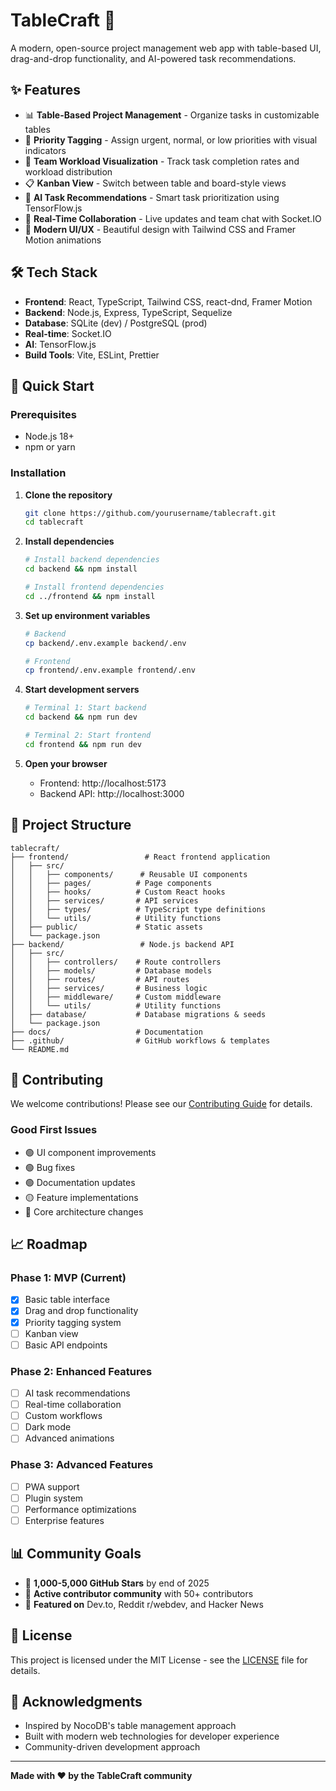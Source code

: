 # TableCraft 🚀

A modern, open-source project management web app with table-based UI, drag-and-drop functionality, and AI-powered task recommendations.

## ✨ Features

- 📊 **Table-Based Project Management** - Organize tasks in customizable tables
- 🎯 **Priority Tagging** - Assign urgent, normal, or low priorities with visual indicators
- 👥 **Team Workload Visualization** - Track task completion rates and workload distribution
- 📋 **Kanban View** - Switch between table and board-style views
- 🤖 **AI Task Recommendations** - Smart task prioritization using TensorFlow.js
- 🔄 **Real-Time Collaboration** - Live updates and team chat with Socket.IO
- 🎨 **Modern UI/UX** - Beautiful design with Tailwind CSS and Framer Motion animations

## 🛠️ Tech Stack

- **Frontend**: React, TypeScript, Tailwind CSS, react-dnd, Framer Motion
- **Backend**: Node.js, Express, TypeScript, Sequelize
- **Database**: SQLite (dev) / PostgreSQL (prod)
- **Real-time**: Socket.IO
- **AI**: TensorFlow.js
- **Build Tools**: Vite, ESLint, Prettier

## 🚀 Quick Start

### Prerequisites
- Node.js 18+
- npm or yarn

### Installation

1. **Clone the repository**
   ```bash
   git clone https://github.com/yourusername/tablecraft.git
   cd tablecraft
   ```

2. **Install dependencies**
   ```bash
   # Install backend dependencies
   cd backend && npm install
   
   # Install frontend dependencies
   cd ../frontend && npm install
   ```

3. **Set up environment variables**
   ```bash
   # Backend
   cp backend/.env.example backend/.env
   
   # Frontend
   cp frontend/.env.example frontend/.env
   ```

4. **Start development servers**
   ```bash
   # Terminal 1: Start backend
   cd backend && npm run dev
   
   # Terminal 2: Start frontend
   cd frontend && npm run dev
   ```

5. **Open your browser**
   - Frontend: http://localhost:5173
   - Backend API: http://localhost:3000

## 📁 Project Structure

```
tablecraft/
├── frontend/                 # React frontend application
│   ├── src/
│   │   ├── components/      # Reusable UI components
│   │   ├── pages/          # Page components
│   │   ├── hooks/          # Custom React hooks
│   │   ├── services/       # API services
│   │   ├── types/          # TypeScript type definitions
│   │   └── utils/          # Utility functions
│   ├── public/             # Static assets
│   └── package.json
├── backend/                 # Node.js backend API
│   ├── src/
│   │   ├── controllers/    # Route controllers
│   │   ├── models/         # Database models
│   │   ├── routes/         # API routes
│   │   ├── services/       # Business logic
│   │   ├── middleware/     # Custom middleware
│   │   └── utils/          # Utility functions
│   ├── database/           # Database migrations & seeds
│   └── package.json
├── docs/                   # Documentation
├── .github/                # GitHub workflows & templates
└── README.md
```

## 🤝 Contributing

We welcome contributions! Please see our [Contributing Guide](CONTRIBUTING.md) for details.

### Good First Issues
- 🟢 UI component improvements
- 🟢 Bug fixes
- 🟢 Documentation updates
- 🟡 Feature implementations
- 🔴 Core architecture changes

## 📈 Roadmap

### Phase 1: MVP (Current)
- [x] Basic table interface
- [x] Drag and drop functionality
- [x] Priority tagging system
- [ ] Kanban view
- [ ] Basic API endpoints

### Phase 2: Enhanced Features
- [ ] AI task recommendations
- [ ] Real-time collaboration
- [ ] Custom workflows
- [ ] Dark mode
- [ ] Advanced animations

### Phase 3: Advanced Features
- [ ] PWA support
- [ ] Plugin system
- [ ] Performance optimizations
- [ ] Enterprise features

## 📊 Community Goals

- 🎯 **1,000-5,000 GitHub Stars** by end of 2025
- 👥 **Active contributor community** with 50+ contributors
- 🌟 **Featured on** Dev.to, Reddit r/webdev, and Hacker News

## 📄 License

This project is licensed under the MIT License - see the [LICENSE](LICENSE) file for details.

## 🙏 Acknowledgments

- Inspired by NocoDB's table management approach
- Built with modern web technologies for developer experience
- Community-driven development approach

---

**Made with ❤️ by the TableCraft community** 